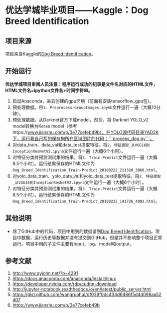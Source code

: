 # 优达学城毕业项目——Kaggle：Dog Breed Identification

## 项目来源
项目来自Kaggle的[Dog Breed Identification](https://www.kaggle.com/c/dog-breed-identification)。

## 开始运行
**优达学城项目审阅人员注意：程序运行成功的纪录是文件名对应的HTML文件，HTML文件名=ipython文件名+时间字符串。**
1. 启动Anaconda，进去创建的gpu环境（前面有安装tensorflow_gpu包）。
2. 预处理数据。将```1. Preprocess-GroupImages.ipynb```文件运行一遍（大概10分钟）。
3. 预处理数据。从Darknet官方下载model，然后，将 Darknet YOLO_v2 model转换为Keras model（参考https://www.jianshu.com/p/3e77cefeb49b）。在YOLO源代码目录YAD2K下，运行我自己写的保存狗所在区域图片的代码：```process_dog.py```。
4. 对data_train、data_val和data_test提取特征。将```2. 特征提取_从VGG16到InceptionResNetV2.ipynb```文件运行一遍（大概6个小时）。
5. 对特征分类并预测测试集的结果。将```3. Train-Predict```文件运行一遍（大概8.5个小时）。运行结果保存的HTML文件为```Dog_Breed_Identification_Train-Predict_20180222_211320_3860.html```。
6. 对yolo_data_train、yolo_data_val和yolo_data_test提取特征。将```2. 特征提取_从VGG16到InceptionResNetV2.ipynb```文件运行一遍（大概6个小时）。
7. 对特征分类并预测测试集的结果。将```3. Train-Predict```文件运行一遍（大概8.5个小时）。运行结果保存的HTML文件为```Dog_Breed_Identification_Train-Predict_20180222_141726_4092.html```。

## 其他说明
- 除了GitHub中的代码，项目中用到的数据请到[Dog Breed Identification](https://www.kaggle.com/c/dog-breed-identification)。项目中数据，运行历史等数据并没有提交到GitHub，但是并不影响整个项目正常运行。项目中用的子文件主要有input、log、model和output。

## 参考文献
1. http://www.qyjohn.net/?p=4291
2. https://docs.anaconda.com/anaconda/install/linux
3. https://developer.nvidia.com/rdp/cudnn-download
4. http://jupyter-notebook.readthedocs.io/en/latest/public_server.html
5. https://gist.github.com/wangruohui/df039f0dc434d6486f5d4d098aa52d07
6. https://www.jianshu.com/p/3e77cefeb49b


